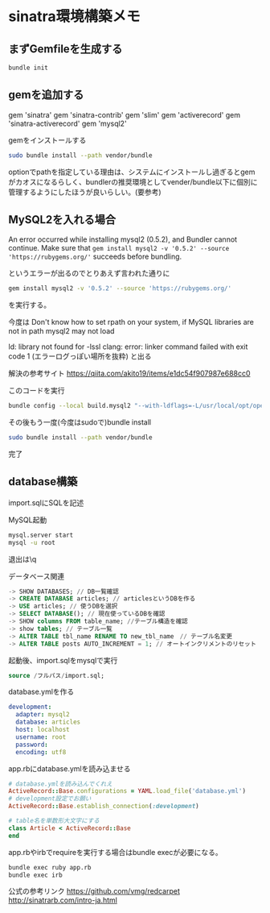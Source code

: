 # sinatra環境構築メモ

## まずGemfileを生成する

```bash
bundle init
```

## gemを追加する

gem 'sinatra'
gem 'sinatra-contrib'
gem 'slim'
gem 'activerecord'
gem 'sinatra-activerecord'
gem 'mysql2'

gemをインストールする

```bash
sudo bundle install --path vendor/bundle
```

optionでpathを指定している理由は、システムにインストールし過ぎるとgemがカオスになるらしく、bundlerの推奨環境としてvender/bundle以下に個別に管理するようにしたほうが良いらしい。(要参考)

## MySQL2を入れる場合

An error occurred while installing mysql2 (0.5.2), and Bundler cannot continue.
Make sure that `gem install mysql2 -v '0.5.2' --source 'https://rubygems.org/'` succeeds before bundling.

というエラーが出るのでとりあえず言われた通りに

```Bash
gem install mysql2 -v '0.5.2' --source 'https://rubygems.org/'
```

を実行する。

今度は
Don't know how to set rpath on your system, if MySQL libraries are not in path mysql2 may not load

ld: library not found for -lssl
clang: error: linker command failed with exit code 1
(エラーログっぽい場所を抜粋)
と出る

解決の参考サイト
https://qiita.com/akito19/items/e1dc54f907987e688cc0

このコードを実行

```Bash
bundle config --local build.mysql2 "--with-ldflags=-L/usr/local/opt/openssl/lib --with-cppflags=-I/usr/local/opt/openssl/include"
```

その後もう一度(今度はsudoで)bundle install

```Bash
sudo bundle install --path vendor/bundle
```

完了

## database構築

import.sqlにSQLを記述

MySQL起動

```Bash
mysql.server start
mysql -u root
```

退出は\q

データベース関連
```SQL
-> SHOW DATABASES; // DB一覧確認
-> CREATE DATABASE articles; // articlesというDBを作る
-> USE articles; // 使うDBを選択
-> SELECT DATABASE(); // 現在使っているDBを確認
-> SHOW columns FROM table_name; //テーブル構造を確認
-> show tables; // テーブル一覧
-> ALTER TABLE tbl_name RENAME TO new_tbl_name　// テーブル名変更
-> ALTER TABLE posts AUTO_INCREMENT = 1; // オートインクリメントのリセット

```

起動後、import.sqlをmysqlで実行

```SQL
source /フルパス/import.sql;
```

database.ymlを作る

```yml
development:
  adapter: mysql2
  database: articles
  host: localhost
  username: root
  password:
  encoding: utf8
```

app.rbにdatabase.ymlを読み込ませる

```ruby
# database.ymlを読み込んでくれえ
ActiveRecord::Base.configurations = YAML.load_file('database.yml')
# development設定でお願い
ActiveRecord::Base.establish_connection(:development)

# table名を単数形大文字にする
class Article < ActiveRecord::Base
end
```

app.rbやirbでrequireを実行する場合はbundle execが必要になる。

```bash
bundle exec ruby app.rb
bundle exec irb
```

公式の参考リンク
https://github.com/vmg/redcarpet
http://sinatrarb.com/intro-ja.html
